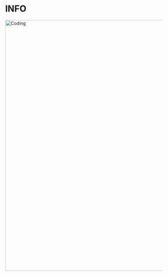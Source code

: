 # INFO
<img align="right" alt="Coding" width="800" src="https://i.pinimg.com/originals/51/0a/a4/510aa4cebb7bccc7c283cca10f3b6601.gif">
